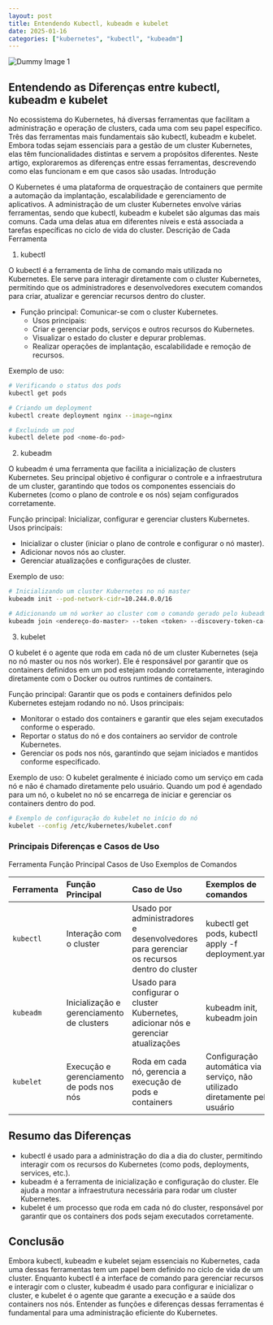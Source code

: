 ```yaml
---
layout: post
title: Entendendo Kubectl, kubeadm e kubelet
date: 2025-01-16
categories: ["kubernetes", "kubectl", "kubeadm"]
---
```


![Dummy Image 1](https://picsum.photos/1366/768)

## Entendendo as Diferenças entre kubectl, kubeadm e kubelet

No ecossistema do Kubernetes, há diversas ferramentas que facilitam a administração e operação de clusters, cada uma com seu papel específico. Três das ferramentas mais fundamentais são kubectl, kubeadm e kubelet. Embora todas sejam essenciais para a gestão de um cluster Kubernetes, elas têm funcionalidades distintas e servem a propósitos diferentes. Neste artigo, exploraremos as diferenças entre essas ferramentas, descrevendo como elas funcionam e em que casos são usadas.
Introdução

O Kubernetes é uma plataforma de orquestração de containers que permite a automação da implantação, escalabilidade e gerenciamento de aplicativos. A administração de um cluster Kubernetes envolve várias ferramentas, sendo que kubectl, kubeadm e kubelet são algumas das mais comuns. Cada uma delas atua em diferentes níveis e está associada a tarefas específicas no ciclo de vida do cluster.
Descrição de Cada Ferramenta
1. kubectl

O kubectl é a ferramenta de linha de comando mais utilizada no Kubernetes. Ele serve para interagir diretamente com o cluster Kubernetes, permitindo que os administradores e desenvolvedores executem comandos para criar, atualizar e gerenciar recursos dentro do cluster.

- Função principal: Comunicar-se com o cluster Kubernetes.
  - Usos principais:
   - Criar e gerenciar pods, serviços e outros recursos do Kubernetes.
   - Visualizar o estado do cluster e depurar problemas.
   - Realizar operações de implantação, escalabilidade e remoção de recursos.

Exemplo de uso:
```sh
# Verificando o status dos pods
kubectl get pods

# Criando um deployment
kubectl create deployment nginx --image=nginx

# Excluindo um pod
kubectl delete pod <nome-do-pod>
```
2. kubeadm

O kubeadm é uma ferramenta que facilita a inicialização de clusters Kubernetes. Seu principal objetivo é configurar o controle e a infraestrutura de um cluster, garantindo que todos os componentes essenciais do Kubernetes (como o plano de controle e os nós) sejam configurados corretamente.

Função principal: Inicializar, configurar e gerenciar clusters Kubernetes.
Usos principais:
  - Inicializar o cluster (iniciar o plano de controle e configurar o nó master).
  - Adicionar novos nós ao cluster.
  - Gerenciar atualizações e configurações de cluster.

Exemplo de uso:
```sh
# Inicializando um cluster Kubernetes no nó master
kubeadm init --pod-network-cidr=10.244.0.0/16

# Adicionando um nó worker ao cluster com o comando gerado pelo kubeadm init
kubeadm join <endereço-do-master> --token <token> --discovery-token-ca-cert-hash <hash>
```
3. kubelet

O kubelet é o agente que roda em cada nó de um cluster Kubernetes (seja no nó master ou nos nós worker). Ele é responsável por garantir que os containers definidos em um pod estejam rodando corretamente, interagindo diretamente com o Docker ou outros runtimes de containers.

Função principal: Garantir que os pods e containers definidos pelo Kubernetes estejam rodando no nó.
Usos principais:
  - Monitorar o estado dos containers e garantir que eles sejam executados conforme o esperado.
  - Reportar o status do nó e dos containers ao servidor de controle Kubernetes.
  - Gerenciar os pods nos nós, garantindo que sejam iniciados e mantidos conforme especificado.

Exemplo de uso: O kubelet geralmente é iniciado como um serviço em cada nó e não é chamado diretamente pelo usuário. Quando um pod é agendado para um nó, o kubelet no nó se encarrega de iniciar e gerenciar os containers dentro do pod.
```sh
# Exemplo de configuração do kubelet no início do nó
kubelet --config /etc/kubernetes/kubelet.conf
```
### Principais Diferenças e Casos de Uso
Ferramenta	Função Principal	Casos de Uso	Exemplos de Comandos

| Ferramenta   | Função Principal                            | Caso de Uso                                                                              | Exemplos de comandos                                                        |
| :----------- | :------------------------------------------ | :--------------------------------------------------------------------------------------- | :-------------------------------------------------------------------------- |
| `kubectl`    | Interação com o cluster                     | Usado por administradores e desenvolvedores para gerenciar os recursos dentro do cluster | kubectl get pods, kubectl apply -f deployment.yaml                          |
| `kubeadm`    | Inicialização e gerenciamento de clusters   | Usado para configurar o cluster Kubernetes, adicionar nós e gerenciar atualizações       | kubeadm init, kubeadm join                                                  |
| `kubelet`    | Execução e gerenciamento de pods nos nós    | Roda em cada nó, gerencia a execução de pods e containers                                | Configuração automática via serviço, não utilizado diretamente pelo usuário |


## Resumo das Diferenças

  - kubectl é usado para a administração do dia a dia do cluster, permitindo interagir com os recursos do Kubernetes (como pods, deployments, services, etc.).
  - kubeadm é a ferramenta de inicialização e configuração do cluster. Ele ajuda a montar a infraestrutura necessária para rodar um cluster Kubernetes.
  - kubelet é um processo que roda em cada nó do cluster, responsável por garantir que os containers dos pods sejam executados corretamente.

## Conclusão

Embora kubectl, kubeadm e kubelet sejam essenciais no Kubernetes, cada uma dessas ferramentas tem um papel bem definido no ciclo de vida de um cluster. Enquanto kubectl é a interface de comando para gerenciar recursos e interagir com o cluster, kubeadm é usado para configurar e inicializar o cluster, e kubelet é o agente que garante a execução e a saúde dos containers nos nós. Entender as funções e diferenças dessas ferramentas é fundamental para uma administração eficiente do Kubernetes.
